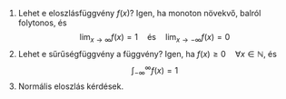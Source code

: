 1. Lehet e eloszlásfüggvény $f(x)$?
	Igen, ha monoton növekvő, balról folytonos, és
	$$\lim_{x\to\infty}f(x)=1\quad\text{és}\quad\lim_{x\to-\infty}f(x)=0$$
1. Lehet e sűrűségfüggvény a függvény?
	Igen, ha $f(x)\geq0\quad\forall x\in\mathbb{N}$, és
	$$\int_{-\infty}^\infty f(x)=1$$
1.  Normális eloszlás kérdések.